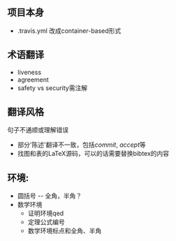 项目本身
------
- .travis.yml 改成container-based形式

术语翻译
------
- liveness
- agreement
- safety vs security需注解

翻译风格
------
句子不通顺或理解错误
- 部分'陈述'翻译不一致，包括$commit$, $accept$等
- 找图和表的LaTeX源码，可以的话需要替换bibtex的内容

环境:
------
- 圆括号 -- 全角，半角？
- 数学环境
  - 证明环境qed
  - 定理公式编号
  - 数学环境标点和全角、半角
